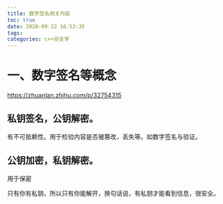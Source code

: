 ```yaml
---
title: 数字签名相关内容
toc: true
date: 2020-09-22 16:53:35
tags:
categories: c++安全学
---
```


# 一、数字签名等概念

<https://zhuanlan.zhihu.com/p/32754315>

<!--more-->

## 私钥签名，公钥解密。

有不可抵赖性。用于检验内容是否被篡改，丢失等。如数字签名与验证。

## 公钥加密，私钥解密。

用于保密

只有你有私钥，所以只有你能解开，换句话说，有私钥才能看到信息，很安全。